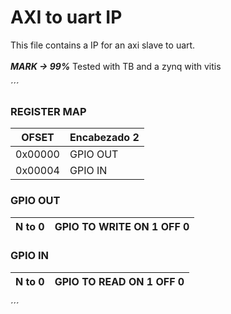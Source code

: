 # AXI to uart IP
This file contains a IP for an axi slave to uart.<br>
<br>
***MARK -> 99%***
Tested with TB and a zynq with vitis

´´´
### REGISTER MAP
|    OFSET     | Encabezado 2 |
|--------------|--------------|
| 0x00000      | GPIO OUT     |
| 0x00004      | GPIO IN      |

### GPIO OUT

| N to 0     | GPIO TO WRITE ON 1 OFF 0|
|------------|---------------|

### GPIO IN

| N to 0     | GPIO TO READ  ON 1 OFF 0|
|------------|----------------|

´´´


<br>
